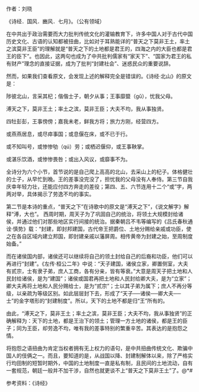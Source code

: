    

作者：刘晓

《诗经．国风．豳风．七月》。（公有领域）

在中共出于政治需要而大力批判传统文化的灌输教育下，许多中国人对于古代中国历史文化、古语的认知都被扭曲，比如对于耳熟能详的“普天之下莫非王土，率土之滨莫非王臣”的理解就是“普天之下的土地都是君王的，四海之内的大臣也都是君王的臣下”。也因此，这两句也成为了中共批判儒家有“家天下”、“国家为君王的私有财产”理念的直接证据，成为了批判“封建社会”、迷惑民众的重要说辞。

然而，如果我们查看原文，会发现上述的解释完全是错误的。《诗经‧北山》的原文是：

陟彼北山，言采其杞；偕偕士子，朝夕从事；王事靡盬（gǔ），忧我父母。

溥天之下，莫非王土；率土之滨，莫非王臣；大夫不均，我从事独贤。

四牡彭彭，王事傍傍；嘉我未老，鲜我方将；旅力方刚，经营四方。

或燕燕居息，或尽瘁事国；或息偃在床，或不已于行。

或不知叫号，或惨惨劬（qú）劳；或栖迟偃仰，或王事鞅掌。

或湛乐饮酒，或惨惨畏咎；或出入风议，或靡事不为。

全诗分为六个小节，首节说的是自己爬上高高的北山，去采山上的杞子。体格健壮的士子，从早忙到晚。王的差事没完没了，担忧我的父母没有人奉侍。第三节自我庆幸年轻力壮，还能应付四方奔走的差役；第四、五、六节连用十二个“或”字，两两对举，具体揭示了劳逸不均的事实。

第二节是本诗的重点，“普天之下”在诗歌中的原文是“溥天之下”，《说文解字》解释“溥，大也”。 西周时期，周天子为了巩固自己的统治，将领土大规模封给诸侯，并通过他们对那些地区实行间接的统治。据秦朝吕不韦等编写的《吕氏春秋通诠‧慎势》载：“封建，即封邦建国，古代帝王把爵位、土地分赐给亲戚或功臣，使之在各自区域内建立邦国，即封建亲戚以藩屏周。相传黄帝为封建之始，至周制度始备。”

而在诸侯国内部，诸侯还可以继续将自己的领土封给自己的后裔和功臣，他们可以再进行“封建”。《左传‧桓公二年》中说：“天子建国，诸侯立家，卿置侧室，大夫有贰宗，士有隶子弟，庶人工商，各有分亲，皆有等衰。”大意是周天子把土地和人民封给诸侯，是为“建国”；诸侯或国君再把土地和人民封给卿大夫，是为“立家”；卿大夫再将土地和人民分赐给士，是为“贰宗”；士以其子弟为属下；庶人不再分等级，以亲疏为等级区别。如此层层封下去，形成了“天子──诸侯──卿大夫──士”的金字塔形的“封建制度”。所以，天下的土地不都是归“王”所有的。

由此，“溥天之下，莫非王土；率土之滨，莫非王臣；大夫不均，我从事独贤”的正确解释为：天下的土地，都是王治下的领土；管理一方土地的诸侯，都是王的臣子；同为王臣，却劳逸不均，唯有我的差事特别的繁重辛苦。其表达的是抱怨之情。

将抱怨之语扭曲为肯定当权者拥有无上权力的语句，是中共扭曲传统文化、欺骗中国人的伎俩之一。而且，要知道的是，从战国以降、封建制解体以来，除了严格实行均田制的短暂时期外，中国的土地制度一直是私有制，且民间的土地流动，自有一套规范，朝廷一般并不加干涉，自然也就更谈不上“普天之下莫非王土”了。@\*#

参考资料：《诗经》